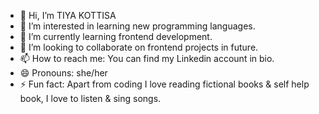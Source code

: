 - 👋 Hi, I’m TIYA KOTTISA
- 👀 I’m interested in learning new programming languages. 
- 🌱 I’m currently learning frontend development.
- 💞️ I’m looking to collaborate on frontend projects in future. 
- 📫 How to reach me: You can find my Linkedin account in bio. 
- 😄 Pronouns: she/her
- ⚡ Fun fact: Apart from coding I love reading fictional books & self help book, I love to listen & sing songs. 


